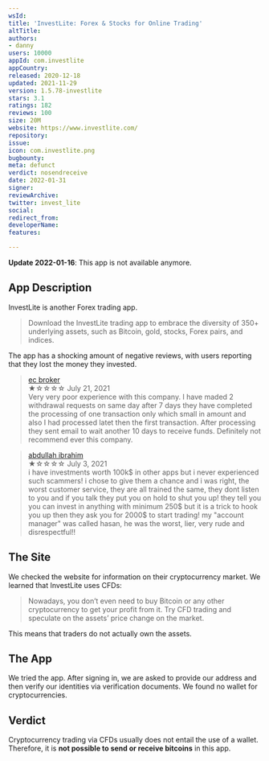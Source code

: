 ```yaml
---
wsId: 
title: 'InvestLite: Forex & Stocks for Online Trading'
altTitle: 
authors:
- danny
users: 10000
appId: com.investlite
appCountry: 
released: 2020-12-18
updated: 2021-11-29
version: 1.5.78-investlite
stars: 3.1
ratings: 182
reviews: 100
size: 20M
website: https://www.investlite.com/
repository: 
issue: 
icon: com.investlite.png
bugbounty: 
meta: defunct
verdict: nosendreceive
date: 2022-01-31
signer: 
reviewArchive: 
twitter: invest_lite
social: 
redirect_from: 
developerName: 
features: 

---
```


**Update 2022-01-16**: This app is not available anymore.

## App Description
InvestLite is another Forex trading app.

> Download the InvestLite trading app to embrace the diversity of 350+ underlying assets, such as Bitcoin, gold, stocks, Forex pairs, and indices.

The app has a shocking amount of negative reviews, with users reporting that they lost the money they invested.

> [ec broker](https://play.google.com/store/apps/details?id=com.investlite&reviewId=gp%3AAOqpTOGQ7ygh2jPRQe7vBI9I8Czt-7ZfUdLBzy0s8wIQn6fhNv-npGZCY-ZOACaFDdMlNSshuj2u59nVWNo3ayY)<br>
  ★☆☆☆☆ July 21, 2021<br>
       Very very poor experience with this company. I have maded 2 withdrawal requests on same day after 7 days they have completed the processing of one transaction only which small in amount and also I had processed latet then the first transaction. After processing they sent email to wait another 10 days to receive funds. Definitely not recommend ever this company.
       
> [abdullah ibrahim](https://play.google.com/store/apps/details?id=com.investlite&reviewId=gp%3AAOqpTOG7efH4IjYWkvCiEGh94D2JPccu3y9JOR7s_Pe0oODQtq2zJxvNtRAF6a-Rj2_qPf8Q0BYVxM4hM0ztxgk)<br>
  ★☆☆☆☆ July 3, 2021<br>
       i have investments worth 100k$ in other apps but i never experienced such scammers! i chose to give them a chance and i was right, the worst customer service, they are all trained the same, they dont listen to you and if you talk they put you on hold to shut you up! they tell you you can invest in anything with minimum 250$ but it is a trick to hook you up then they ask you for 2000$ to start trading! my "account manager" was called hasan, he was the worst, lier, very rude and disrespectful!!

## The Site

We checked the website for information on their cryptocurrency market. We learned that InvestLite uses CFDs:

> Nowadays, you don’t even need to buy Bitcoin or any other cryptocurrency to get your profit from it. Try CFD trading and speculate on the assets’ price change on the market.

This means that traders do not actually own the assets.

## The App
We tried the app. After signing in, we are asked to provide our address and then verify our identities via verification documents. We found no wallet for cryptocurrencies.

## Verdict

Cryptocurrency trading via CFDs usually does not entail the use of a wallet.  Therefore, it is **not possible to send or receive bitcoins** in this app.
